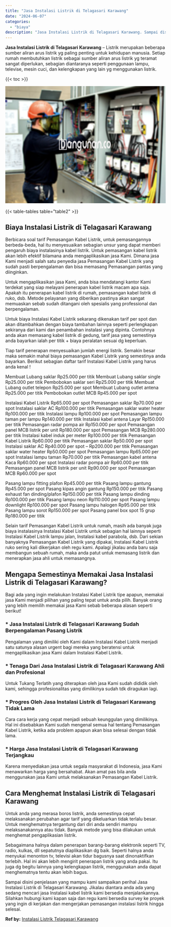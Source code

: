 ```yaml
---
title: "Jasa Instalasi Listrik di Telagasari Karawang"
date: "2024-06-07"
categories: 
  - "biaya"
description: "Jasa Instalasi Listrik di Telagasari Karawang. Sampai disini penjelasan yang mampu kami sampaikan perihal Jasa Instalasi Listrik di Telagasari Karawang. Jika..."
---
```


**Jasa Instalasi Listrik di Telagasari Karawang** – Listrik merupakan beberapa sumber aliran arus listrik yg paling penting untuk kehidupan manusia. Setiap rumah membutuhkan listrik sebagai sumber aliran arus listrik yg teramat sangat diperlukan, sebagian diantaranya seperti penggunaan lampu, televise, mesin cuci, dan kelengkapan yang lain yg menggunakan listrik.

{{< toc >}}

![Jasa Instalasi Listrik di Telagasari Karawang](/images/instalasi-listrik-murah12.png)

{{< table-tables table="table2" >}}

## Biaya Instalasi Listrik di Telagasari Karawang

Berbicara soal tarif Pemasangan Kabel Listrik, untuk pemasangannya berbeda-beda, hal itu menyesuaikan sebagian unsur yang dapat memberi pengaruh biaya instalasinya kabel listrik. Untuk pemasangan kabel listrik akan lebih efektif bilamana anda mengaplikasikan jasa Kami. Dimana jasa Kami menjadi salah satu penyedia jasa Pemasangan Kabel Listrik yang sudah pasti berpengalaman dan bisa memasang Pemasangan pantas yang diinginkan.

Untuk mengaplikasikan jasa Kami, anda bisa mendatangi kantor Kami terdekat yang siap melayani penerapan kabel listrik macam apa saja. Apakah itu penerapan kabel listrik di rumah, pemasangan kabel listrik di ruko, dsb. Metode pelayanan yang diberikan pastinya akan sangat memuaskan sebab sudah ditangani oleh spesialis yang professional dan berpengalaman.

Untuk biaya Instalasi Kabel Listrik sekarang dikenakan tarif per spot dan akan ditambahkan dengan biaya tambahan lainnya seperti perlengkapan sekiranya dari kami dan penambahan instalasi yang dipinta. Contohnya anda akan memasang kabel listrik di gedung, tarif jasa yang semestinya anda bayarkan ialah per titik + biaya peralatan sesuai dg keperluan.

Tiap tarif penerapan menyesuaikan jumlah energi listrik. Semakin besar maka semakin mahal biaya pemasangan Kabel Listrik yang semestinya anda bayarkan. Berikut sebagian daftar tarif Instalasi Kabel Listrik yang harus anda kenal !

Membuat Lubang saklar Rp25.000 per titik Membuat Lubang saklar single Rp25.000 per titik Pembobokan saklar seri Rp25.000 per titik Membuat Lubang outlet telepon Rp25.000 per spot Membuat Lubang outlet antena Rp25.000 per titik Pembobokan outlet MCB Rp45.000 per spot

Instalasi Kabel Listrik Rp65.000 per spot Pemasangan saklar Rp70.000 per spot Instalasi saklar AC Rp100.000 per titik Pemasangan saklar water heater Rp100.000 per titik Instalasi lampu Rp100.000 per spot Pemasangan lampu taman per lampu Rp140.000 per titik Instalasi kabel antena Layar Rp150.000 per titik Pemasangan radar pompa air Rp150.000 per spot Pemasangan panel MCB listrik per unit Rp180.000 per spot Pemasangan MCB Rp280.000 per titik Instalasi kabel induk per meter Rp100.000 per titik Pemasangan Kabel Listrik Rp60.000 per titik Pemasangan saklar Rp50.000 per spot Instalasi saklar AC Rp40.000 per spot – Rp200.000 per titik Pemasangan saklar water heater Rp50.000 per spot Pemasangan lampu Rp65.000 per spot Instalasi lampu taman Rp70.000 per titik Pemasangan kabel antena Kaca Rp60.000 per spot Instalasi radar pompa air Rp60.000 per titik Pemasangan panel MCB listrik per unit Rp90.000 per spot Pemasangan MCB Rp60.000 per spot

Pasang lampu fitting plafon Rp45.000 per titik Pasang lampu gantung Rp45.000 per spot Pasang kipas angin gantung Rp150.000 per titik Pasang exhaust fan dinding/plafon Rp150.000 per titik Pasang lampu dinding Rp100.000 per titik Pasang lampu neon Rp110.000 per spot Pasang lampu downlight Rp100.000 per spot Pasang lampu halogen Rp95.000 per titik Pasang lampu sorot Rp150.000 per spot Pasang panel box spot 15 grup Rp180.000 per titik

Selain tarif Pemasangan Kabel Listrik untuk rumah, masih ada banyak juga biaya instalasinya Instalasi Kabel Listrik untuk sebagian hal lainnya seperti Instalasi Kabel Listrik lampu jalan, Instalasi kabel parabola, dsb. Dari sekian banyaknya Pemasangan Kabel Listrik yang dipakai, Instalasi Kabel Listrik ruko sering kali dikerjakan oleh regu kami. Apalagi jikalau anda baru saja membangun sebuah rumah, maka anda patut untuk memasang listrik dan menerapkan jasa ahli untuk memasangnya.

## Mengapa Semestinya Memakai Jasa Instalasi Listrik di Telagasari Karawang?

Bagi ada yang ingin melakukan Instalasi Kabel Listrik tipe apapun, memakai jasa Kami menjadi pilihan yang paling tepat untuk anda pilih. Banyak orang yang lebih memilih memakai jasa Kami sebab beberapa alasan seperti berikut!

### \* Jasa Instalasi Listrik di Telagasari Karawang Sudah Berpengalaman Pasang Listrik

Pengalaman yang dimiliki oleh Kami dalam Instalasi Kabel Listrik menjadi satu satunya alasan urgent bagi mereka yang beratensi untuk mengaplikasikan jasa Kami dalam Instalasi Kabel Listrik.

### \* Tenaga Dari Jasa Instalasi Listrik di Telagasari Karawang Ahli dan Profesional

Untuk Tukang Terlatih yang diterapkan oleh jasa Kami sudah dididik oleh kami, sehingga profesionalitas yang dimilikinya sudah tdk diragukan lagi.

### \* Progres Oleh Jasa Instalasi Listrik di Telagasari Karawang Tidak Lama

Cara cara kerja yang cepat menjadi sebuah keunggulan yang dimilikinya. Hal ini disebabkan Kami sudah mengenal semua hal tentang Pemasangan Kabel Listrik, ketika ada problem apapun akan bisa selesai dengan tidak lama.

### \* Harga Jasa Instalasi Listrik di Telagasari Karawang Terjangkau

Karena menyediakan jasa untuk segala masyarakat di Indonesia, jasa Kami menawarkan harga yang bersahabat. Akan amat pas bila anda menggunakan jasa Kami untuk melaksanakan Pemasangan Kabel Listrik.

## Cara Menghemat Instalasi Listrik di Telagasari Karawang


Untuk anda yang merasa boros listrik, anda semestinya cepat melaksanakan perubahan agar tarif yang dikeluarkan tidak terlalu besar. Untuk menghematnya tergantung dari diri anda sendiri mampu melaksanakannya atau tidak. Banyak metode yang bisa dilakukan untuk menghemat pengaplikasian listrik.

Sebagaimana halnya dalam penerapan barang-barang elektronik seperti TV, radio, kulkas, dll sepatutnya diaplikasikan dg baik. Seperti halnya anda menyukai menonton tv, televisi akan tidur bagusnya saat dinonaktifkan terlebih. Hal ini akan lebih mengirit penerapan listrik yang anda pakai. Itu juga dg begitu lainnya yang kelengkapan listrik, menggunakan anda dapat menghematnya tentu akan lebih bagus.

Sampai disini penjelasan yang mampu kami sampaikan perihal Jasa Instalasi Listrik di Telagasari Karawang. Jikalau diantara anda ada yang sedang mencari jasa Instalasi kabel listrik kami bersedia menjalankannya. Silahkan hubungi kami kapan saja dan regu kami bersedia survey ke proyek yang ingin di kerjakan dan mengerjakan pemasangan instalasi listrik hingga selesai.

**Ref by:** [Instalasi Listrik Telagasari Karawang](https://id.wikipedia.org/wiki/Instalasi)
